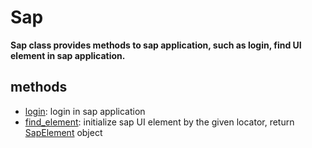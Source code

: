 # Sap <!-- {docsify-ignore-all} -->

**Sap class provides methods to sap application, such as login, find UI element in sap application.**

## methods 

- [login](./doc/api/python/sap/login.md): login in sap application
- [find_element](./doc/api/python/sap/find_element.md): initialize sap UI element by the given locator, return [SapElement](./doc/api/python/sap/sapelement/sapelement.md) object